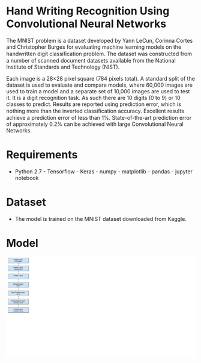# Hand Writing Recognition Using Convolutional Neural Networks

The MNIST problem is a dataset developed by Yann LeCun, Corinna Cortes and Christopher Burges for evaluating machine learning models on the handwritten digit classiﬁcation problem. The dataset was constructed from a number of scanned document datasets available from the National Institute of Standards and Technology (NIST). 

 Each image is a 28×28 pixel square (784 pixels total). A standard split of the dataset is used to evaluate and compare models, where 60,000 images are used to train a model and a separate set of 10,000 images are used to test it. It is a digit recognition task. As such there are 10 digits (0 to 9) or 10 classes to predict. Results are reported using prediction error, which is nothing more than the inverted classiﬁcation accuracy. Excellent results achieve a prediction error of less than 1%. State-of-the-art prediction error of approximately 0.2% can be achieved with large Convolutional Neural Networks. 


# Requirements
  -  Python 2.7
    -  Tensorflow
    -  Keras
    -  numpy
    - matplotlib
    - pandas
    - jupyter notebook

# Dataset
 - The model is trained on the MNIST dataset downloaded from Kaggle.

# Model

 ![CNN MODEL](https://github.com/Ashwini-Analytics/Python_DataAnalysis_Code/blob/master/Handwritting_digit_recog_CNN.jpg)
